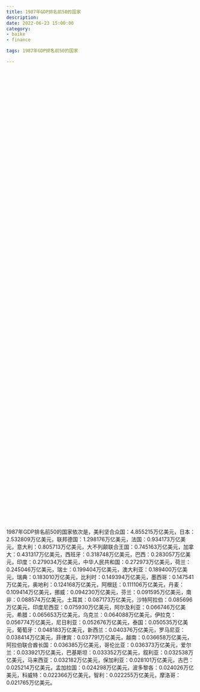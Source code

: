```yaml
---
title: 1987年GDP排名前50的国家
description:
date: 2022-06-23 15:00:00
category:
- baike
- finance

tags: 1987年GDP排名前50的国家

---
```


<!-- 引入刚刚下载的 ECharts 文件 -->
<script src="/assets/js/charts/echarts.min.js"></script>

<!-- 为 ECharts 准备一个定义了宽高的 DOM -->
<div id="myChart" style="width: 100%;height:1200px;"></div>

<div>
<p class="paragraph">1987年GDP排名前50的国家依次是，美利坚合众国：4.855215万亿美元，日本：2.532809万亿美元，联邦德国：1.298176万亿美元，法国：0.934173万亿美元，意大利：0.805713万亿美元，大不列颠联合王国：0.745163万亿美元，加拿大：0.431317万亿美元，西班牙：0.318748万亿美元，巴西：0.283057万亿美元，印度：0.279034万亿美元，中华人民共和国：0.272973万亿美元，荷兰：0.245046万亿美元，瑞士：0.199404万亿美元，澳大利亚：0.189400万亿美元，瑞典：0.183010万亿美元，比利时：0.149394万亿美元，墨西哥：0.147541万亿美元，奥地利：0.124168万亿美元，阿根廷：0.111106万亿美元，丹麦：0.109414万亿美元，挪威：0.094230万亿美元，芬兰：0.091595万亿美元，南非：0.088574万亿美元，土耳其：0.087173万亿美元，沙特阿拉伯：0.085696万亿美元，印度尼西亚：0.075930万亿美元，阿尔及利亚：0.066746万亿美元，希腊：0.065653万亿美元，乌克兰：0.064088万亿美元，伊拉克：0.056774万亿美元，尼日利亚：0.052676万亿美元，泰国：0.050535万亿美元，葡萄牙：0.048183万亿美元，新西兰：0.040376万亿美元，罗马尼亚：0.038414万亿美元，菲律宾：0.037791万亿美元，越南：0.036658万亿美元，阿拉伯联合酋长国：0.036385万亿美元，哥伦比亚：0.036373万亿美元，爱尔兰：0.033921万亿美元，巴基斯坦：0.033352万亿美元，叙利亚：0.032538万亿美元，马来西亚：0.032182万亿美元，保加利亚：0.028101万亿美元，古巴：0.025214万亿美元，孟加拉国：0.024298万亿美元，波多黎各：0.024026万亿美元，科威特：0.022366万亿美元，智利：0.022255万亿美元，摩洛哥：0.021765万亿美元。</p>
</div>

<script>
    var chartDom = document.getElementById('myChart');
    var myChart = echarts.init(chartDom);
    var option;

    option = {
        title: {
            text: ''
        },
        tooltip: {
            trigger: 'axis',
            axisPointer: {
                type: 'shadow'
            }
        },
        legend: {},
        grid: {
            left: '0%',
            right: '0%',
            bottom: '3%',
            containLabel: true
        },
        xAxis: {
            type: 'value',
            boundaryGap: [0, 0.01]
        },
        yAxis: {
            type: 'category',
            data: ["摩洛哥", "智利", "科威特", "波多黎各", "孟加拉国", "古巴", "保加利亚", "马来西亚", "叙利亚", "巴基斯坦", "爱尔兰", "哥伦比亚", "阿拉伯联合酋长国", "越南", "菲律宾", "罗马尼亚", "新西兰", "葡萄牙", "泰国", "尼日利亚", "伊拉克", "乌克兰", "希腊", "阿尔及利亚", "印度尼西亚", "沙特阿拉伯", "土耳其", "南非", "芬兰", "挪威", "丹麦", "阿根廷", "奥地利", "墨西哥", "比利时", "瑞典", "澳大利亚", "瑞士", "荷兰", "中华人民共和国", "印度", "巴西", "西班牙", "加拿大", "大不列颠联合王国", "意大利", "法国", "联邦德国", "日本", "美利坚合众国"]
        },
        series: [
            {
                itemStyle: {
                    color: "#00868B"
                },
                name: '（单位：万亿美元）',
                type: 'bar',
                data: [0.021765, 0.022255, 0.022366, 0.024026, 0.024298, 0.025214, 0.028101, 0.032182, 0.032538, 0.033352, 0.033921, 0.036373, 0.036385, 0.036658, 0.037791, 0.038414, 0.040376, 0.048183, 0.050535, 0.052676, 0.056774, 0.064088, 0.065653, 0.066746, 0.075930, 0.085696, 0.087173, 0.088574, 0.091595, 0.094230, 0.109414, 0.111106, 0.124168, 0.147541, 0.149394, 0.183010, 0.189400, 0.199404, 0.245046, 0.272973, 0.279034, 0.283057, 0.318748, 0.431317, 0.745163, 0.805713, 0.934173, 1.298176, 2.532809, 4.855215]
            }
        ]
    };

    option && myChart.setOption(option);

</script>
